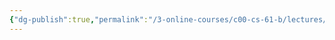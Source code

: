 ```yaml
---
{"dg-publish":true,"permalink":"/3-online-courses/c00-cs-61-b/lectures/cs-61-b-2018-spring-learning-notes-chapter-01/","noteIcon":"","created":"2024-01-31T22:49:21.416+01:00","updated":"2024-01-31T22:55:32.240+01:00"}
---
```





